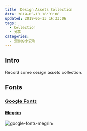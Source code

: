 ```yaml
---
title: Design Assets Collection
date: 2019-05-13 16:33:06
updated: 2019-05-13 16:33:06
tags:
  - Collection
  - 分享
categories:
  - 云游的小安利
---
```


## Intro

Record some design assets collection.

<!-- more -->

## Fonts

### [Google Fonts](https://fonts.google.com/)

#### [Megrim](https://fonts.google.com/specimen/Megrim)

![google-fonts-megrim](https://cos.yunyoujun.cn/blog/posts/google-fonts-megrim.png)
